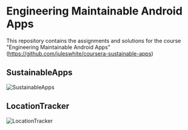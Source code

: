 # Engineering Maintainable Android Apps

This repository contains the assignments and solutions for the course "Engineering Maintainable Android Apps" (https://github.com/juleswhite/coursera-sustainable-apps)

## SustainableApps

![SustainableApps](https://github.com/hogimn/engineering-maintainable-android-apps/assets/110673139/a3da79bc-6eea-44bc-8cd5-71cba86fbfdc)

## LocationTracker

![LocationTracker](https://github.com/hogimn/engineering-maintainable-android-apps/assets/110673139/12f012a2-33be-4f44-9193-703c3810caa6)

